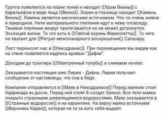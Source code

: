 Группа появляется на плане теней и находит [[Храм Векны]] с барельефом в виде лица [[Векна]]. Эорин в глазнице находит [[Камень Векны]].
Камень является магическим источником.
Что-то очень живое и природное. Нити материального плетения идут к нему отовсюду. Теневое плетение вокруг притягивается но не может дотронутся. Эссенция жизни. То что есть в [[Святой корень Марколетты]]. То чего не хватает для [[Ритуал межпланарного воскрешения]] Салазару. 

Лист переносит нас в [[Никодранас]].
При перемещении мы видим как на стене появляется надпись кровью "Дафна".

Доходим до трактира [[Обветренный голубь]] и снимаем ночлег.

Оказывается настоящее имя Лирии - Дафна.
Лирия получает сообщение от наставницы, что она в беде.

Компания отправляется в [[Маяк в Никодранасе]]
Перед маяком стоит баррикада из досок. Перед ней стоят 6 солдат Залезо. Все тело маяка покрыто странными шевелящимися водорослями.
Маяк оказывается в [[Странные водоросли]] и на карантине.
На верху маяка встречаем [[Вероника Карво]], которая не та за кого себя выдает.





